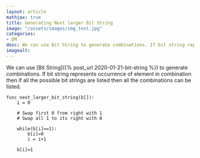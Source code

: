 ```yaml
---
layout: article
mathjax: true
title: Generating Next larger Bit String
image: "/assets/images/img_test.jpg"
categories:
- DM
desc: We can use Bit String to generate combinations. If bit string represents occurrence of element in combination then if all the possible bit strings are listed then all the combinations can be listed. 
imagealt: 
---
```


We can use [Bit String]({% post_url 2020-01-21-bit-string %}) to generate combinations. If bit string represents occurrence of element in combination then if all the possible bit strings are listed then all the combinations can be listed.

```
func next_larger_bit_string(b[]):
	i = 0
	
	# Swap first 0 from right with 1
	# Swap all 1 to its right with 0
	
	while(b[i]==1):
		b[i]=0
		i = i+1
		
	b[i]=1
```


